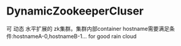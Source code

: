 # DynamicZookeeperCluser
可 动态 水平扩展的 zk集群。集群内部container hostname需要满足条件:hostnameA-0,hostnameB-1...
for good rain cloud
